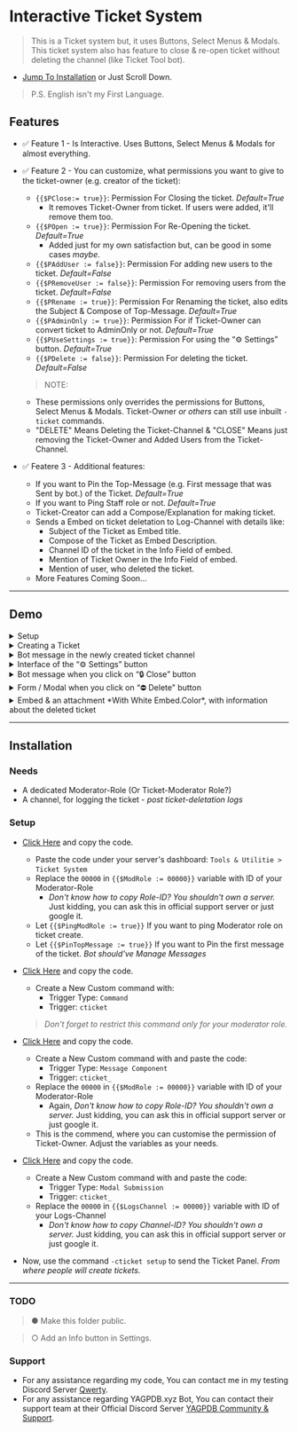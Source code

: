 # Interactive Ticket System 
> This is a Ticket system but, it uses Buttons, Select Menus & Modals. This ticket system also has feature to close & re-open ticket without deleting the channel (like Ticket Tool bot).
- [Jump To Installation](https://github.com/YourFriendSub/YAGPDB.xyz-CCs/blob/main/Ticket%20System#Installation) or Just Scroll Down.
> P.S. English isn't my First Language.

## Features
- ✅ Feature 1 - Is Interactive. Uses Buttons, Select Menus & Modals for almost everything.
- ✅ Feature 2 - You can customize, what permissions you want to give to the ticket-owner (e.g. creator of the ticket):
  - `{{$PClose:= true}}`: Permission For Closing the ticket. *Default=True*
    - It removes Ticket-Owner from ticket. If users were added, it'll remove them too.
  - `{{$POpen := true}}`: Permission For Re-Opening the ticket. *Default=True*
    - Added just for my own satisfaction but, can be good in some cases *maybe*.
  - `{{$PAddUser := false}}`: Permission For adding new users to the ticket. *Default=False*
  - `{{$PRemoveUser := false}}`: Permission For removing users from the ticket. *Default=False*
  - `{{$PRename := true}}`: Permission For Renaming the ticket, also edits the Subject & Compose of Top-Message. *Default=True*
  - `{{$PAdminOnly := true}}`: Permission For if Ticket-Owner can convert ticket to AdminOnly or not. *Default=True*
  - `{{$PUseSettings := true}}`: Permission For using the “⚙️ Settings” button. *Default=True*
  - `{{$PDelete := false}}`: Permission For deleting the ticket. *Default=False*

  > NOTE:
    - These permissions only overrides the permissions for Buttons, Select Menus & Modals. Ticket-Owner *or others* can still use inbuilt `-ticket` commands.
    - "DELETE" Means Deleting the Ticket-Channel & "CLOSE" Means just removing the Ticket-Owner and Added Users from the Ticket-Channel.
- ✅ Featere 3 - Additional features:
  - If you want to Pin the Top-Message (e.g. First message that was Sent by bot.) of the Ticket. *Default=True*
  - If you want to Ping Staff role or not. *Default=True*
  - Ticket-Creator can add a Compose/Explanation for making ticket.
  - Sends a Embed on ticket deletation to Log-Channel with details like:
    - Subject of the Ticket as Embed title.
    - Compose of the Ticket as Embed Description.
    - Channel ID of the ticket in the Info Field of embed.
    - Mention of Ticket Owner in the Info Field of embed.
    - Mention of user, who deleted the ticket.
  - More Features Coming Soon...

---

## Demo
<details>
<summary>Setup</summary>
<img src="https://github.com/YourFriendSub/YAGPDB.xyz-CCs/blob/main/Ticket%20System/Assets/Screenshot_2024_1107_194902.png" alt="Setup Screenshot">
</details>

<details>
<summary>Creating a Ticket</summary>
<img src="https://github.com/YourFriendSub/YAGPDB.xyz-CCs/blob/main/Ticket%20System/Assets/Screenshot_2024_1107_195303.png" alt="Creating a Ticket Screenshot">
</details>

<details>
<summary>Bot message in the newly created ticket channel</summary>
<img src="https://github.com/YourFriendSub/YAGPDB.xyz-CCs/blob/main/Ticket%20System/Assets/Screenshot_2024_1107_195345.png" alt="New Ticket Channel Screenshot">
</details>

<details>
<summary>Interface of the “⚙️ Settings” button</summary>
<img src="https://github.com/YourFriendSub/YAGPDB.xyz-CCs/blob/main/Ticket%20System/Assets/Screenshot_2024_1107_195434.png" alt="Settings Button Screenshot">
</details>

<details>
<summary>Bot message when you click on “🔒 Close” button</summary>
<img src="https://github.com/YourFriendSub/YAGPDB.xyz-CCs/blob/main/Ticket%20System/Assets/Screenshot_2024_1107_195452.png" alt="Close Button Screenshot">
</details>

<details>
<summary>Form / Modal when you click on “⛔ Delete" button</summary>
<img src="https://github.com/YourFriendSub/YAGPDB.xyz-CCs/blob/main/Ticket%20System/Assets/Screenshot_2024_1107_195700.png" alt="Delete Modal Screenshot">
</details>

<details>
<summary>Embed & an attachment *With White Embed.Color*, with information about the deleted ticket</summary>
<img src="https://github.com/YourFriendSub/YAGPDB.xyz-CCs/blob/main/Ticket%20System/Assets/Screenshot_2024_1107_195740.png" alt="Deleted Ticket Info Screenshot">
</details>


---

## Installation

### Needs
- A dedicated Moderator-Role (Or Ticket-Moderator Role?)
- A channel, for logging the ticket - *post ticket-deletation logs*

### Setup
- [Click Here](https://github.com/YourFriendSub/YAGPDB.xyz-CCs/blob/main/Ticket%20System/Code%20Files/Ticket.yag) and copy the code.
  - Paste the code under your server's dashboard: `Tools & Utilitie > Ticket System`
  - Replace the `00000` in `{{$ModRole := 00000}}` variable with ID of your Moderator-Role
    - *Don't know how to copy Role-ID? You shouldn't own a server.* Just kidding, you can ask this in official support server or just google it.
  - Let `{{$PingModRole := true}}` If you want to ping Moderator role on ticket create.
  - Let `{{$PinTopMessage := true}}` If you want to Pin the first message of the ticket. *Bot should've Manage Messages*
- [Click Here](https://github.com/YourFriendSub/YAGPDB.xyz-CCs/blob/main/Ticket%20System/Code%20Files/Command.yag) and copy the code.
  - Create a New Custom command with:
    - Trigger Type: `Command`
    - Trigger: `cticket`
  > *Don't forget to restrict this command only for your moderator role.*

- [Click Here](https://github.com/YourFriendSub/YAGPDB.xyz-CCs/blob/main/Ticket%20System/Code%20Files/Component.yag) and copy the code.
  - Create a New Custom command with and paste the code:
    - Trigger Type: `Message Component`
    - Trigger: `cticket_`
  - Replace the `00000` in `{{$ModRole := 00000}}` variable with ID of your Moderator-Role
    - Again, *Don't know how to copy Role-ID? You shouldn't own a server.* Just kidding, you can ask this in official support server or just google it.
  - This is the commend, where you can customise the permission of Ticket-Owner. Adjust the variables as your needs.

- [Click Here](https://github.com/YourFriendSub/YAGPDB.xyz-CCs/blob/main/Ticket%20System/Code%20Files/Modal.yag) and copy the code.
  - Create a New Custom command with and paste the code:
    - Trigger Type: `Modal Submission`
    - Trigger: `cticket_`
  - Replace the `00000` in `{{$LogsChannel := 00000}}` variable with ID of your Logs-Channel
    - *Don't know how to copy Channel-ID? You shouldn't own a server.* Just kidding, you can ask this in official support server or just google it.

- Now, use the command `-cticket setup` to send the Ticket Panel. *From where people will create tickets.*
---
### TODO
> ● Make this folder public.

> ○ Add an Info button in Settings.
### Support
- For any assistance regarding my code, You can contact me in my testing Discord Server [Qwerty](https://discord.com/invite/2gjARJxh9V).
- For any assistance regarding YAGPDB.xyz Bot, You can contact their support team at their Official Discord Server [YAGPDB Community & Support](https://discord.com/invite/Yagpdb).
